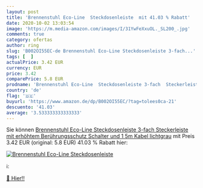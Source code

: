 ```yaml
---
layout: post
title: 'Brennenstuhl Eco-Line  Steckdosenleiste  mit 41.03 % Rabatt'
date: 2020-10-02 13:03:54
image: 'https://m.media-amazon.com/images/I/31YwFeXxuOL._SL200_.jpg'
comments: true
category: ofertas
author: ring
slug: 'B002OI55EC-de Brennenstuhl Eco-Line Steckdosenleiste 3-fach...'
tags: [  ]
actualPrice: 3.42 EUR
currency: EUR
price: 3.42
comparePrice: 5.8 EUR
prodname: 'Brennenstuhl Eco-Line  Steckdosenleiste 3-fach  Steckerleiste mit erhöhtem Berührungsschutz  Schalter und 1 5m Kabel  lichtgrau'
country: 'de'
flag: '🇩🇪'
buyurl: 'https://www.amazon.de/dp/B002OI55EC/?tag=tolees0ca-21'
descuento: '41.03'
average: '3.533333333333333'
---
```


Sie können [Brennenstuhl Eco-Line  Steckdosenleiste 3-fach  Steckerleiste mit erhöhtem Berührungsschutz  Schalter und 1 5m Kabel  lichtgrau](https://www.amazon.de/dp/B002OI55EC/?tag=tolees0ca-21) mit Preis 3.42 EUR (original: 5.8 EUR) 41.03 % Rabatt hier:

[![Brennenstuhl Eco-Line  Steckdosenleiste ](https://m.media-amazon.com/images/I/31YwFeXxuOL._SL200_.jpg)](https://www.amazon.de/dp/B002OI55EC/?tag=tolees0ca-21)

ℹ️:


[🛒 Hier!!](https://www.amazon.de/dp/B002OI55EC/?tag=tolees0ca-21)

